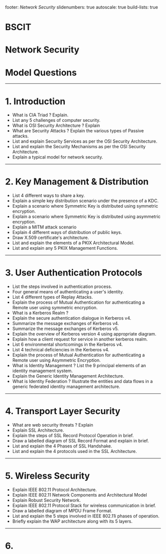 footer: *Network Security*
slidenumbers: true
autoscale: true
build-lists: true

# BSCIT
# Network Security
# Model Questions

---
# 1. Introduction
- What is CIA Triad ? Explain.
- List any 5 challenges of computer security.
- What is OSI Security Architecture ? Explain
- What are Security Attacks ? Explain the various types of Passive attacks.
- List and explain Security Services as per the OSI Security Architecture.
- List and explain the Security Mechanisms as per the OSI Security Architecture.
- Explain a typical model for network security.

---
# 2. Key Management & Distribution
- List 4 different ways to share a key.
- Explain a simple key distribution scenario under the presence of a KDC.
- Explain a scenario where Symmetric Key is distributed using symmetric encryption.
- Explain a scenario where Symmetric Key is distributed using asymmetric encryption.
- Explain a MITM attack scenario
- Explain 4 different ways of distribution of public keys.
- Draw X.509 certificate's architecture.
- List and explain the elements of a PKIX Architectural Model.
- List and explain any 5 PKIX Management Functions.

---
# 3. User Authentication Protocols
- List the steps involved in authentication process.
- Four general means of authenticating a user's identity.
- List 4 different types of Replay Attacks.
- Explain the process of Mutual Authentication for authenticating a Remote user using symmetric encryption.
- What is a Kerberos Realm ?
- Explain the secure authentication dialogue in Kerberos v4.
- Summarize the message exchanges of Kerberos v4.
- Summarize the message exchanges of Kerberos v5.
- Explain the overview of Kerberos version 4 using appropriate diagram.
- Explain how a client request for service in another kerberos realm.
- List 6 environmental shortcomings in the Kerberos v4.
- List 4 technical deficiencies in the Kerberos v4.
- Explain the process of Mutual Authentication for authenticating a Remote user using Asymmetric Encryption.
- What is Identity Management ? List the 9 principal elements of an identity management system.
- Explain the Generic Identity Management Architecture.
- What is Identity Federation ? Illustrate the entities and data flows in a generic federated identity management architecture.

---
# 4. Transport Layer Security
- What are web security threats ? Explain
- Explain SSL Architecture.
- Explain the steps of SSL Record Protocol Operation in brief.
- Draw a labelled diagram of SSL Record Format and explain in brief.
- List and explain the 4 Phases of SSL Handshake.
- List and explain the 4 protocols used in the SSL Architecture.

---
# 5. Wireless Security
- Explain IEEE 802.11 Protocol Architecture.
- Explain IEEE 802.11 Network Components and Architectural Model
- Explain Robust Security Network.
- Explain IEEE 802.11 Protocol Stack for wireless communication in brief.
- Draw a labelled diagram of MPDU Frame Format.
- List and explain the 5 steps involved in IEEE 802.11i phases of operation.
- Briefly explain the WAP architecture along with its 5 layers.

---
# 6. 















